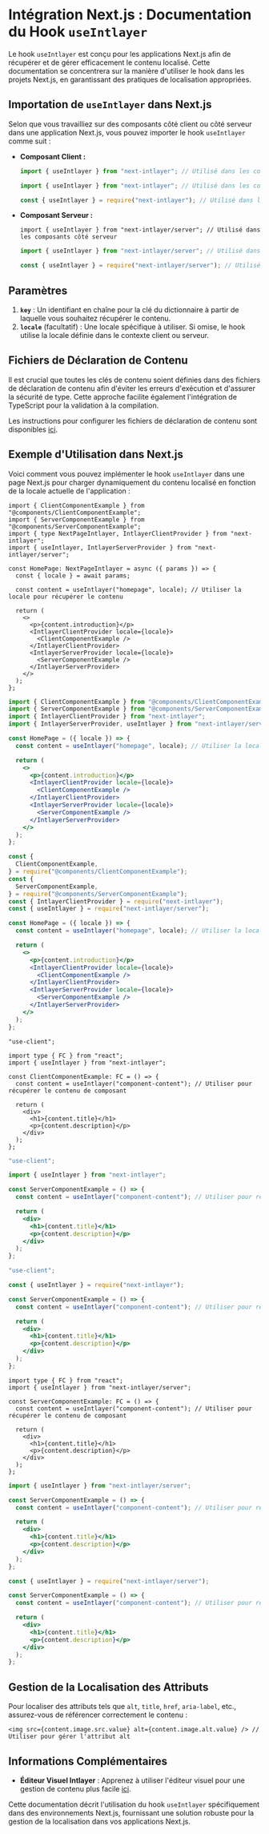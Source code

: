 # Intégration Next.js : Documentation du Hook `useIntlayer`

Le hook `useIntlayer` est conçu pour les applications Next.js afin de récupérer et de gérer efficacement le contenu localisé. Cette documentation se concentrera sur la manière d'utiliser le hook dans les projets Next.js, en garantissant des pratiques de localisation appropriées.

## Importation de `useIntlayer` dans Next.js

Selon que vous travailliez sur des composants côté client ou côté serveur dans une application Next.js, vous pouvez importer le hook `useIntlayer` comme suit :

- **Composant Client :**

  ```typescript codeFormat="typescript"
  import { useIntlayer } from "next-intlayer"; // Utilisé dans les composants côté client
  ```

  ```javascript codeFormat="esm"
  import { useIntlayer } from "next-intlayer"; // Utilisé dans les composants côté client
  ```

  ```javascript codeFormat="commonjs"
  const { useIntlayer } = require("next-intlayer"); // Utilisé dans les composants côté client
  ```

- **Composant Serveur :**

  ```tsx codeFormat="typescript"
  import { useIntlayer } from "next-intlayer/server"; // Utilisé dans les composants côté serveur
  ```

  ```javascript codeFormat="esm"
  import { useIntlayer } from "next-intlayer/server"; // Utilisé dans les composants côté serveur
  ```

  ```javascript codeFormat="commonjs"
  const { useIntlayer } = require("next-intlayer/server"); // Utilisé dans les composants côté serveur
  ```

## Paramètres

1. **`key`** : Un identifiant en chaîne pour la clé du dictionnaire à partir de laquelle vous souhaitez récupérer le contenu.
2. **`locale`** (facultatif) : Une locale spécifique à utiliser. Si omise, le hook utilise la locale définie dans le contexte client ou serveur.

## Fichiers de Déclaration de Contenu

Il est crucial que toutes les clés de contenu soient définies dans des fichiers de déclaration de contenu afin d'éviter les erreurs d'exécution et d'assurer la sécurité de type. Cette approche facilite également l'intégration de TypeScript pour la validation à la compilation.

Les instructions pour configurer les fichiers de déclaration de contenu sont disponibles [ici](https://github.com/aymericzip/intlayer/blob/main/docs/fr/dictionary/get_started.md).

## Exemple d'Utilisation dans Next.js

Voici comment vous pouvez implémenter le hook `useIntlayer` dans une page Next.js pour charger dynamiquement du contenu localisé en fonction de la locale actuelle de l'application :

```tsx fileName="src/pages/[locale]/index.tsx" codeFormat="typescript"
import { ClientComponentExample } from "@components/ClientComponentExample";
import { ServerComponentExample } from "@components/ServerComponentExample";
import { type NextPageIntlayer, IntlayerClientProvider } from "next-intlayer";
import { useIntlayer, IntlayerServerProvider } from "next-intlayer/server";

const HomePage: NextPageIntlayer = async ({ params }) => {
  const { locale } = await params;

  const content = useIntlayer("homepage", locale); // Utiliser la locale pour récupérer le contenu

  return (
    <>
      <p>{content.introduction}</p>
      <IntlayerClientProvider locale={locale}>
        <ClientComponentExample />
      </IntlayerClientProvider>
      <IntlayerServerProvider locale={locale}>
        <ServerComponentExample />
      </IntlayerServerProvider>
    </>
  );
};
```

```jsx fileName="src/pages/[locale]/index.csx" codeFormat="esm"
import { ClientComponentExample } from "@components/ClientComponentExample";
import { ServerComponentExample } from "@components/ServerComponentExample";
import { IntlayerClientProvider } from "next-intlayer";
import { IntlayerServerProvider, useIntlayer } from "next-intlayer/server";

const HomePage = ({ locale }) => {
  const content = useIntlayer("homepage", locale); // Utiliser la locale pour récupérer le contenu

  return (
    <>
      <p>{content.introduction}</p>
      <IntlayerClientProvider locale={locale}>
        <ClientComponentExample />
      </IntlayerClientProvider>
      <IntlayerServerProvider locale={locale}>
        <ServerComponentExample />
      </IntlayerServerProvider>
    </>
  );
};
```

```jsx fileName="src/components/ClientComponentExample.csx" codeFormat="commonjs"
const {
  ClientComponentExample,
} = require("@components/ClientComponentExample");
const {
  ServerComponentExample,
} = require("@components/ServerComponentExample");
const { IntlayerClientProvider } = require("next-intlayer");
const { useIntlayer } = require("next-intlayer/server");

const HomePage = ({ locale }) => {
  const content = useIntlayer("homepage", locale); // Utiliser la locale pour récupérer le contenu

  return (
    <>
      <p>{content.introduction}</p>
      <IntlayerClientProvider locale={locale}>
        <ClientComponentExample />
      </IntlayerClientProvider>
      <IntlayerServerProvider locale={locale}>
        <ServerComponentExample />
      </IntlayerServerProvider>
    </>
  );
};
```

```tsx fileName="src/components/ClientComponentExample.tsx" codeFormat="typescript"
"use-client";

import type { FC } from "react";
import { useIntlayer } from "next-intlayer";

const ClientComponentExample: FC = () => {
  const content = useIntlayer("component-content"); // Utiliser pour récupérer le contenu de composant

  return (
    <div>
      <h1>{content.title}</h1>
      <p>{content.description}</p>
    </div>
  );
};
```

```jsx fileName="src/components/ClientComponentExample.msx" codeFormat="esm"
"use-client";

import { useIntlayer } from "next-intlayer";

const ServerComponentExample = () => {
  const content = useIntlayer("component-content"); // Utiliser pour récupérer le contenu de composant

  return (
    <div>
      <h1>{content.title}</h1>
      <p>{content.description}</p>
    </div>
  );
};
```

```jsx fileName="src/components/ClientComponentExample.csx" codeFormat="commonjs"
"use-client";

const { useIntlayer } = require("next-intlayer");

const ServerComponentExample = () => {
  const content = useIntlayer("component-content"); // Utiliser pour récupérer le contenu de composant

  return (
    <div>
      <h1>{content.title}</h1>
      <p>{content.description}</p>
    </div>
  );
};
```

```tsx fileName="src/components/ServerComponentExample.tsx" codeFormat="typescript"
import type { FC } from "react";
import { useIntlayer } from "next-intlayer/server";

const ServerComponentExample: FC = () => {
  const content = useIntlayer("component-content"); // Utiliser pour récupérer le contenu de composant

  return (
    <div>
      <h1>{content.title}</h1>
      <p>{content.description}</p>
    </div>
  );
};
```

```jsx fileName="src/components/ServerComponentExample.mjx" codeFormat="esm"
import { useIntlayer } from "next-intlayer/server";

const ServerComponentExample = () => {
  const content = useIntlayer("component-content"); // Utiliser pour récupérer le contenu de composant

  return (
    <div>
      <h1>{content.title}</h1>
      <p>{content.description}</p>
    </div>
  );
};
```

```jsx fileName="src/components/ServerComponentExample.csx" codeFormat="commonjs"
const { useIntlayer } = require("next-intlayer/server");

const ServerComponentExample = () => {
  const content = useIntlayer("component-content"); // Utiliser pour récupérer le contenu de composant

  return (
    <div>
      <h1>{content.title}</h1>
      <p>{content.description}</p>
    </div>
  );
};
```

## Gestion de la Localisation des Attributs

Pour localiser des attributs tels que `alt`, `title`, `href`, `aria-label`, etc., assurez-vous de référencer correctement le contenu :

```tsx
<img src={content.image.src.value} alt={content.image.alt.value} /> // Utiliser pour gérer l'attribut alt
```

## Informations Complémentaires

- **Éditeur Visuel Intlayer** : Apprenez à utiliser l'éditeur visuel pour une gestion de contenu plus facile [ici](https://github.com/aymericzip/intlayer/blob/main/docs/fr/intlayer_editor.md).

Cette documentation décrit l'utilisation du hook `useIntlayer` spécifiquement dans des environnements Next.js, fournissant une solution robuste pour la gestion de la localisation dans vos applications Next.js.

